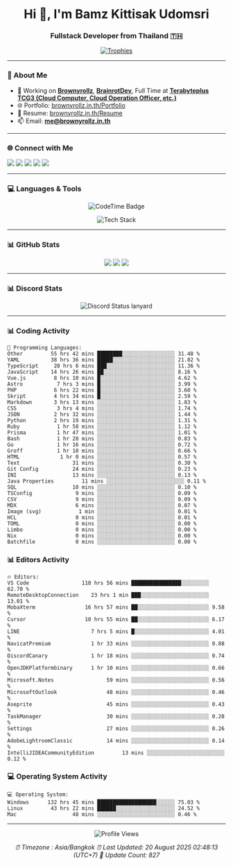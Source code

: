 <h1 align="center">Hi 👋, I'm Bamz Kittisak Udomsri</h1>
<h3 align="center">Fullstack Developer from Thailand 🇹🇭</h3>

<p align="center">
  <a href="https://github.com/ryo-ma/github-profile-trophy">
    <img src="https://github-profile-trophy.vercel.app/?username=brownyroll" alt="Trophies" />
  </a>
</p>

---

### 🔧 About Me

- 🔭 Working on [**Brownyrollz**](https://github.com/Brownyrollz), [**BrainrotDev**](https://github.com/brainrotdev), Full Time at [**Terabyteplus TCG3 (Cloud Computer, Cloud Operation Officer, etc.)**](https://tcloud.in.th)
- 🌐 Portfolio: [brownyrollz.in.th/Portfolio](https://Brownyrollz.in.th/Portfolio)
- 📄 Resume: [brownyrollz.in.th/Resume](https://Brownyrollz.in.th/Resume)
- 📫 Email: **me@brownyrollz.in.th**
---

### 🌐 Connect with Me

<p align="left">
  <a href="https://codepen.io/brownyroll" target="_blank"><img src="https://img.shields.io/badge/CodePen-000?style=for-the-badge&logo=codepen&logoColor=white" /></a>
  <a href="https://fb.com/brownyroll.bbamz" target="_blank"><img src="https://img.shields.io/badge/Facebook-1877F2?style=for-the-badge&logo=facebook&logoColor=white" /></a>
  <a href="https://instagram.com/brownyroll.darkalich" target="_blank"><img src="https://img.shields.io/badge/Instagram-E4405F?style=for-the-badge&logo=instagram&logoColor=white" /></a>
  <a href="https://www.youtube.com/c/brownyrollz" target="_blank"><img src="https://img.shields.io/badge/YouTube-FF0000?style=for-the-badge&logo=youtube&logoColor=white" /></a>
  <a href="https://discord.gg/yyJRFxTXGU" target="_blank"><img src="https://img.shields.io/badge/Discord-5865F2?style=for-the-badge&logo=discord&logoColor=white" /></a>
</p>

---

### 💻 Languages & Tools

<p align="center">
  <img href="https://codetime.dev" alt="CodeTime Badge" src="https://shields.jannchie.com/endpoint?style=flat&color=222&url=https%3A%2F%2Fapi.codetime.dev%2Fv3%2Fusers%2Fshield%3Fuid%3D34055">
  <br/>
  <!--START_SECTION:tech-->
<p align="center">
  <img src="https://skillicons.dev/icons?i=html,css,js,ts,react,nextjs,nodejs,vue,php,laravel,dotnet,django,tailwind,bootstrap,express,arduino,mysql,sqlite,mongodb,nginx,docker,git,linux,figma,postman,astro,bash,bun,cloudflare,discord,discordjs" alt="Tech Stack" />
</p>
<!--END_SECTION:tech-->
</p>

---

### 📊 GitHub Stats

<p align="center">
  <img src="https://github-readme-stats.vercel.app/api?username=brownyroll&show_icons=true" />
  <img src="https://github-readme-stats.vercel.app/api/top-langs/?username=brownyroll&layout=compact" />
  <img src="https://github-readme-streak-stats.herokuapp.com/?user=brownyroll" />
</p>

---

### 📊 Discord Stats

<p align="center">
     <img alt='Discord Status lanyard' src='https://lanyard.cnrad.dev/api/280676963885121536' />
</p>

---

<p align="center">


### 📊 Coding Activity

<!--START_SECTION:waka-->
```text
💬 Programming Languages:
Other         55 hrs 42 mins ████████░░░░░░░░░░░░░░░░░ 31.48 %
YAML          38 hrs 36 mins █████░░░░░░░░░░░░░░░░░░░░ 21.82 %
TypeScript     20 hrs 6 mins ███░░░░░░░░░░░░░░░░░░░░░░ 11.36 %
JavaScript    14 hrs 26 mins ██░░░░░░░░░░░░░░░░░░░░░░░ 8.16 %
Vue.js         8 hrs 10 mins █░░░░░░░░░░░░░░░░░░░░░░░░ 4.62 %
Astro           7 hrs 3 mins █░░░░░░░░░░░░░░░░░░░░░░░░ 3.99 %
PHP            6 hrs 22 mins █░░░░░░░░░░░░░░░░░░░░░░░░ 3.60 %
Skript         4 hrs 34 mins █░░░░░░░░░░░░░░░░░░░░░░░░ 2.59 %
Markdown       3 hrs 13 mins ░░░░░░░░░░░░░░░░░░░░░░░░░ 1.83 %
CSS             3 hrs 4 mins ░░░░░░░░░░░░░░░░░░░░░░░░░ 1.74 %
JSON           2 hrs 32 mins ░░░░░░░░░░░░░░░░░░░░░░░░░ 1.44 %
Python         2 hrs 19 mins ░░░░░░░░░░░░░░░░░░░░░░░░░ 1.31 %
Ruby            1 hr 58 mins ░░░░░░░░░░░░░░░░░░░░░░░░░ 1.12 %
Prisma          1 hr 47 mins ░░░░░░░░░░░░░░░░░░░░░░░░░ 1.01 %
Bash            1 hr 28 mins ░░░░░░░░░░░░░░░░░░░░░░░░░ 0.83 %
Go              1 hr 16 mins ░░░░░░░░░░░░░░░░░░░░░░░░░ 0.72 %
Groff           1 hr 10 mins ░░░░░░░░░░░░░░░░░░░░░░░░░ 0.66 %
HTML             1 hr 0 mins ░░░░░░░░░░░░░░░░░░░░░░░░░ 0.57 %
Text                 31 mins ░░░░░░░░░░░░░░░░░░░░░░░░░ 0.30 %
Git Config           24 mins ░░░░░░░░░░░░░░░░░░░░░░░░░ 0.23 %
INI                  13 mins ░░░░░░░░░░░░░░░░░░░░░░░░░ 0.13 %
Java Properties         11 mins ░░░░░░░░░░░░░░░░░░░░░░░░░ 0.11 %
SQL                  10 mins ░░░░░░░░░░░░░░░░░░░░░░░░░ 0.10 %
TSConfig              9 mins ░░░░░░░░░░░░░░░░░░░░░░░░░ 0.09 %
CSV                   9 mins ░░░░░░░░░░░░░░░░░░░░░░░░░ 0.09 %
MDX                   6 mins ░░░░░░░░░░░░░░░░░░░░░░░░░ 0.07 %
Image (svg)            1 min ░░░░░░░░░░░░░░░░░░░░░░░░░ 0.01 %
HCL                   0 mins ░░░░░░░░░░░░░░░░░░░░░░░░░ 0.01 %
TOML                  0 mins ░░░░░░░░░░░░░░░░░░░░░░░░░ 0.00 %
Limbo                 0 mins ░░░░░░░░░░░░░░░░░░░░░░░░░ 0.00 %
Nix                   0 mins ░░░░░░░░░░░░░░░░░░░░░░░░░ 0.00 %
Batchfile             0 mins ░░░░░░░░░░░░░░░░░░░░░░░░░ 0.00 %

```
<!--END_SECTION:waka-->

### 📊 Editors Activity

<!--START_SECTION:editors-->
```text
🔥 Editors:
VS Code                 110 hrs 56 mins ████████████████░░░░░░░░░ 62.70 %
RemoteDesktopConnection    23 hrs 1 min ███░░░░░░░░░░░░░░░░░░░░░░ 13.01 %
MobaXterm                16 hrs 57 mins ██░░░░░░░░░░░░░░░░░░░░░░░ 9.58 %
Cursor                   10 hrs 55 mins ██░░░░░░░░░░░░░░░░░░░░░░░ 6.17 %
LINE                       7 hrs 5 mins █░░░░░░░░░░░░░░░░░░░░░░░░ 4.01 %
NavicatPremium             1 hr 33 mins ░░░░░░░░░░░░░░░░░░░░░░░░░ 0.88 %
DiscordCanary              1 hr 18 mins ░░░░░░░░░░░░░░░░░░░░░░░░░ 0.74 %
OpenJDKPlatformbinary      1 hr 10 mins ░░░░░░░░░░░░░░░░░░░░░░░░░ 0.66 %
Microsoft.Notes                 59 mins ░░░░░░░░░░░░░░░░░░░░░░░░░ 0.56 %
MicrosoftOutlook                48 mins ░░░░░░░░░░░░░░░░░░░░░░░░░ 0.46 %
Aseprite                        45 mins ░░░░░░░░░░░░░░░░░░░░░░░░░ 0.43 %
TaskManager                     30 mins ░░░░░░░░░░░░░░░░░░░░░░░░░ 0.28 %
Settings                        27 mins ░░░░░░░░░░░░░░░░░░░░░░░░░ 0.26 %
AdobeLightroomClassic           14 mins ░░░░░░░░░░░░░░░░░░░░░░░░░ 0.14 %
IntelliJIDEACommunityEdition         13 mins ░░░░░░░░░░░░░░░░░░░░░░░░░ 0.12 %

```
<!--END_SECTION:editors-->

### 💻 Operating System Activity

<!--START_SECTION:os-->
```text
💻 Operating System:
Windows      132 hrs 45 mins ███████████████████░░░░░░ 75.03 %
Linux         43 hrs 22 mins ██████░░░░░░░░░░░░░░░░░░░ 24.52 %
Mac                  48 mins ░░░░░░░░░░░░░░░░░░░░░░░░░ 0.46 %
```
<!--END_SECTION:os-->
</p>

---

<p align="center">
  <img src="https://komarev.com/ghpvc/?username=brownyroll&label=Profile%20views&color=0e75b6&style=flat" alt="Profile Views" />
</p>

<!-- Metadata -->
<p align="center"> 
    <i>
        ⏰ Timezone : Asia/Bangkok
        ⏰ Last Updated: <!--LAST_UPDATED-->20 August 2025 02:48:13 (UTC+7)<!--END_LAST_UPDATED-->
        🔄️ Update Count: <!--UPDATE_COUNT-->827<!--END_UPDATE_COUNT-->
    </i>
</p>
